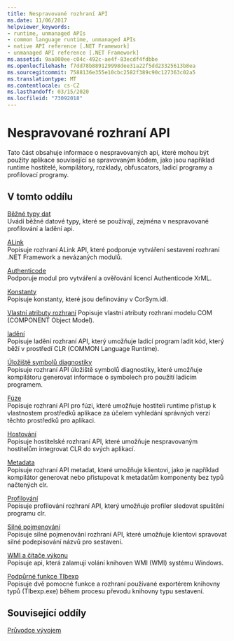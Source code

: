 ```yaml
---
title: Nespravované rozhraní API
ms.date: 11/06/2017
helpviewer_keywords:
- runtime, unmanaged APIs
- common language runtime, unmanaged APIs
- native API reference [.NET Framework]
- unmanaged API reference [.NET Framework]
ms.assetid: 9aa000ee-c04c-492c-ae4f-83ecdf4fdbbe
ms.openlocfilehash: f7dd78b889129998dee31a22f5dd23325613b8ea
ms.sourcegitcommit: 7588136e355e10cbc2582f389c90c127363c02a5
ms.translationtype: MT
ms.contentlocale: cs-CZ
ms.lasthandoff: 03/15/2020
ms.locfileid: "73092018"
---
```

# <a name="unmanaged-api-reference"></a>Nespravované rozhraní API
Tato část obsahuje informace o nespravovaných api, které mohou být použity aplikace související se spravovaným kódem, jako jsou například runtime hostitelé, kompilátory, rozklady, obfuscators, ladicí programy a profilovací programy.  
  
## <a name="in-this-section"></a>V tomto oddílu  
 [Běžné typy dat](common-data-types-unmanaged-api-reference.md)  
 Uvádí běžné datové typy, které se používají, zejména v nespravované profilování a ladění api.  
  
 [ALink](./alink/index.md)  
 Popisuje rozhraní ALink API, které podporuje vytváření sestavení rozhraní .NET Framework a nevázaných modulů.  
  
 [Authenticode](./authenticode/index.md)  
 Podporuje modul pro vytváření a ověřování licencí Authenticode XrML.  
  
 [Konstanty](constants-unmanaged-api-reference.md)  
 Popisuje konstanty, které jsou definovány v CorSym.idl.  
  
 [Vlastní atributy rozhraní](https://docs.microsoft.com/previous-versions/dotnet/netframework-4.0/ms231946(v=vs.100))  
 Popisuje vlastní atributy rozhraní modelu COM (COMPONENT Object Model).  
  
 [ladění](./debugging/index.md)  
 Popisuje ladění rozhraní API, který umožňuje ladicí program ladit kód, který běží v prostředí CLR (COMMON Language Runtime).  
  
 [Úložiště symbolů diagnostiky](./diagnostics/index.md)  
 Popisuje rozhraní API úložiště symbolů diagnostiky, které umožňuje kompilátoru generovat informace o symbolech pro použití ladicím programem.  
  
 [Fúze](./fusion/index.md)  
 Popisuje rozhraní API pro fúzi, které umožňuje hostiteli runtime přístup k vlastnostem prostředků aplikace za účelem vyhledání správných verzí těchto prostředků pro aplikaci.  
  
 [Hostování](./hosting/index.md)  
 Popisuje hostitelské rozhraní API, které umožňuje nespravovaným hostitelům integrovat CLR do svých aplikací.  
  
 [Metadata](./metadata/index.md)  
 Popisuje rozhraní API metadat, které umožňuje klientovi, jako je například kompilátor generovat nebo přistupovat k metadatům komponenty bez typů načtených clr.  
  
 [Profilování](./profiling/index.md)  
 Popisuje profilování rozhraní API, který umožňuje profiler sledovat spuštění programu clr.  
  
 [Silné pojmenování](./strong-naming/index.md)  
 Popisuje silné pojmenování rozhraní API, které umožňuje klientovi spravovat silné podepisování názvů pro sestavení.  

 [WMI a čítače výkonu](wmi/index.md)  
 Popisuje api, která zalamují volání knihoven WMI (WMI) systému Windows.
  
 [Podpůrné funkce Tlbexp](./tlbexp/index.md)  
 Popisuje dvě pomocné funkce a rozhraní používané exportérem knihovny typů (Tlbexp.exe) během procesu převodu knihovny typu sestavení.  
  
## <a name="related-sections"></a>Související oddíly  
 [Průvodce vývojem](../../../docs/framework/development-guide.md)  
